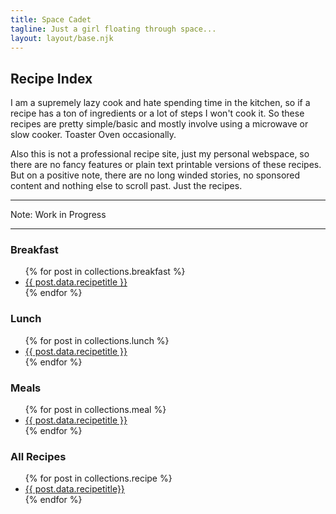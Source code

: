 ```yaml
---
title: Space Cadet
tagline: Just a girl floating through space...
layout: layout/base.njk
---
```



<h2>Recipe Index</h2>
<p>I am a supremely lazy cook and hate spending time in the kitchen, so if a recipe has a ton of ingredients or a lot of steps I won't cook it. So these recipes are pretty simple/basic and mostly involve using a microwave or slow cooker. Toaster Oven occasionally.</p>

<p>Also this is not a professional recipe site, just my personal webspace, so there are no fancy features or plain text printable versions of these recipes. But on a positive note, there are no long winded stories, no sponsored content and nothing else to scroll past. Just the recipes.</p>

<hr class="dashed">
<p>Note: Work in Progress</p>
<hr class="dashed">
<h3>Breakfast</h3>
<ul>
{% for post in collections.breakfast %}
<li><a href="{{post.url}}">{{ post.data.recipetitle }}</a></li>
{% endfor %}
</ul>

<h3>Lunch</h3>
<ul>
{% for post in collections.lunch %}
<li><a href="{{post.url}}">{{ post.data.recipetitle }}</a></li>
{% endfor %}
</ul>

<!--
<h3>Snacks</h3>
<ul>
{% for post in collections.snack %}
<li><a href="{{post.url}}">{{ post.data.recipetitle }}</a></li>
{% endfor %}
</ul>

<h3>Dessert</h3>
<ul>
{% for post in collections.dessert %}
<li><a href="{{post.url}}">{{ post.data.recipetitle }}</a></li>
{% endfor %}
</ul>
-->

<h3>Meals</h3>
<ul>
{% for post in collections.meal %}
<li><a href="{{post.url}}">{{ post.data.recipetitle }}</a></li>
{% endfor %}
</ul>


<h3>All Recipes</h3>
<ul>
{% for post in collections.recipe %}
<li><a href="{{post.url}}"> {{ post.data.recipetitle}}</a></li>
{% endfor %}
</ul>